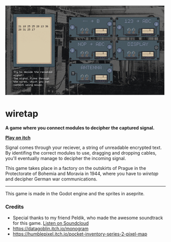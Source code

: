 ![Showcase of the project](readme/banner.gif)
# wiretap
**A game where you connect modules to decipher the captured signal.**

[**Play on itch**](https://limit6.itch.io/wiretap)

Signal comes through your reciever, a string of unreadable encrypted text. By identifing the correct modules to use, dragging and dropping cables, you'll eventually manage to decipher the incoming signal.

This game takes place in a factory on the outskirts of Prague in the Protectorate of Bohemia and Moravia in 1944, where you have to _wiretap_ and decipher German war communications.

---

This game is made in the Godot engine and the sprites in aseprite.

### Credits
- Special thanks to my friend Peldik, who made the awesome soundtrack for this game. [Listen on Soundcloud](https://soundcloud.com/pelikanek/a-or-b)
- https://datagoblin.itch.io/monogram
- https://humblepixel.itch.io/pocket-inventory-series-2-pixel-map